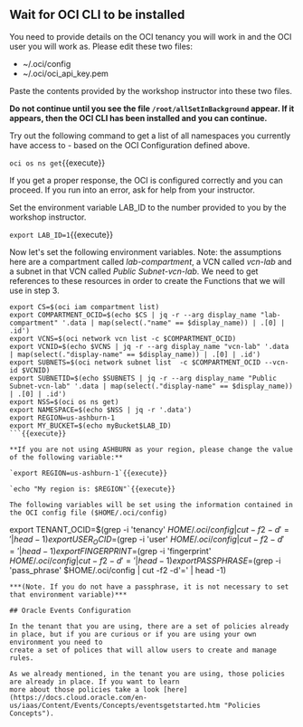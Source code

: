 ## Wait for OCI CLI to be installed

You need to provide details on the OCI tenancy you will work in and the OCI user you will work as. Please edit these two files:

* ~/.oci/config
* ~/.oci/oci_api_key.pem

Paste the contents provided by the workshop instructor into these two files.

**Do not continue until you see the file `/root/allSetInBackground` appear. If it appears, then the OCI CLI has been installed and you can continue.**

Try out the following command to get a list of all namespaces you currently have access to - based on the OCI Configuration defined above.

`oci os ns get`{{execute}} 

If you get a proper response, the OCI is configured correctly and you can proceed. If you run into an error, ask for help from your instructor.

Set the environment variable LAB_ID to the number provided to you by the workshop instructor.

`export LAB_ID=1`{{execute}}

Now let's set the following environment variables.
Note: the assumptions here are a compartment called *lab-compartment*, a VCN called *vcn-lab* and a subnet in that VCN called *Public Subnet-vcn-lab*. We need 
to get references to these resources in order to create the Functions that we will use in step 3.  
```
export CS=$(oci iam compartment list)
export COMPARTMENT_OCID=$(echo $CS | jq -r --arg display_name "lab-compartment" '.data | map(select(."name" == $display_name)) | .[0] | .id')
export VCNS=$(oci network vcn list -c $COMPARTMENT_OCID)
export VCNID=$(echo $VCNS | jq -r --arg display_name "vcn-lab" '.data | map(select(."display-name" == $display_name)) | .[0] | .id')
export SUBNETS=$(oci network subnet list  -c $COMPARTMENT_OCID --vcn-id $VCNID)
export SUBNETID=$(echo $SUBNETS | jq -r --arg display_name "Public Subnet-vcn-lab" '.data | map(select(."display-name" == $display_name)) | .[0] | .id')
export NSS=$(oci os ns get)
export NAMESPACE=$(echo $NSS | jq -r '.data')
export REGION=us-ashburn-1
export MY_BUCKET=$(echo myBucket$LAB_ID)
```{{execute}}

**If you are not using ASHBURN as your region, please change the value of the following variable:**

`export REGION=us-ashburn-1`{{execute}}

`echo "My region is: $REGION"`{{execute}}

The following variables will be set using the information contained in the OCI config file ($HOME/.oci/config)
```
export TENANT_OCID=$(grep -i 'tenancy' $HOME/.oci/config  | cut -f2 -d'=' | head -1)
export USER_OCID=$(grep -i 'user' $HOME/.oci/config  | cut -f2 -d'=' | head -1)
export FINGERPRINT=$(grep -i 'fingerprint' $HOME/.oci/config  | cut -f2 -d'=' | head -1)
export PASSPHRASE=$(grep -i 'pass_phrase' $HOME/.oci/config  | cut -f2 -d'=' | head -1)
```{{execute}}
***(Note. If you do not have a passphrase, it is not necessary to set that environment variable)***

## Oracle Events Configuration

In the tenant that you are using, there are a set of policies already in place, but if you are curious or if you are using your own environment you need to
create a set of polices that will allow users to create and manage rules.

As we already mentioned, in the tenant you are using, those policies are already in place. If you want to learn
more about those policies take a look [here](https://docs.cloud.oracle.com/en-us/iaas/Content/Events/Concepts/eventsgetstarted.htm "Policies Concepts").
